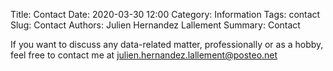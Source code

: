 Title: Contact
Date: 2020-03-30 12:00
Category: Information
Tags: contact
Slug: Contact
Authors: Julien Hernandez Lallement
Summary: Contact

If you want to discuss any data-related matter, professionally or as a hobby, feel free to contact me at julien.hernandez.lallement@posteo.net

